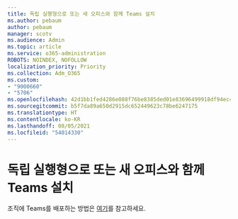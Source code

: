 ```yaml
---
title: 독립 실행형으로 또는 새 오피스와 함께 Teams 설치
ms.author: pebaum
author: pebaum
manager: scotv
ms.audience: Admin
ms.topic: article
ms.service: o365-administration
ROBOTS: NOINDEX, NOFOLLOW
localization_priority: Priority
ms.collection: Adm_O365
ms.custom:
- "9000660"
- "5706"
ms.openlocfilehash: 42d1bb1fed4286e088f76be8385ded01e83696499918df94ec438ae84fbede7c
ms.sourcegitcommit: b5f7da89a650d2915dc652449623c78be6247175
ms.translationtype: HT
ms.contentlocale: ko-KR
ms.lasthandoff: 08/05/2021
ms.locfileid: "54014330"
---
```

# <a name="install-teams-as-standalone-or-with-new-office-installs"></a>독립 실행형으로 또는 새 오피스와 함께 Teams 설치

조직에 Teams를 배포하는 방법은 [여기](https://docs.microsoft.com/alchemyinsights/installing-teams-as-standalone-or-with-new-existing-office-installs)를 참고하세요.
